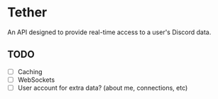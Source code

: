 # Tether
An API designed to provide real-time access to a user's Discord data.

## TODO
- [ ] Caching
- [ ] WebSockets
- [ ] User account for extra data? (about me, connections, etc)